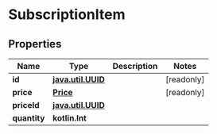 
# SubscriptionItem

## Properties
Name | Type | Description | Notes
------------ | ------------- | ------------- | -------------
**id** | [**java.util.UUID**](java.util.UUID.md) |  |  [readonly]
**price** | [**Price**](Price.md) |  |  [readonly]
**priceId** | [**java.util.UUID**](java.util.UUID.md) |  | 
**quantity** | **kotlin.Int** |  | 



